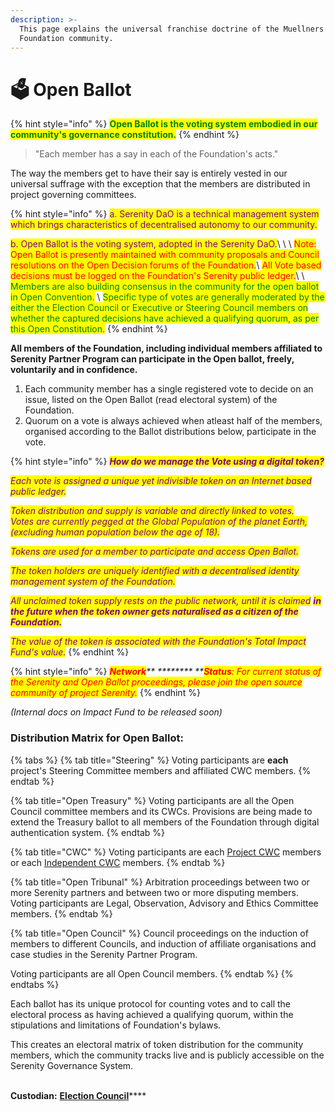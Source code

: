 ```yaml
---
description: >-
  This page explains the universal franchise doctrine of the Muellners
  Foundation community.
---
```


# 🗳 Open Ballot

{% hint style="info" %}
<mark style="color:green;">**Open Ballot is the voting system embodied in our community's governance constitution.**</mark>
{% endhint %}

> "Each member has a say in each of the Foundation's acts."&#x20;

The way the members get to have their say is entirely vested in our universal suffrage with the exception that the members are distributed in project governing committees.&#x20;

{% hint style="info" %}
<mark style="color:purple;">a. Serenity DaO is a technical management system which brings characteristics of decentralised autonomy to our community.</mark>

<mark style="color:purple;">b. Open Ballot is the voting system, adopted in the Serenity DaO.</mark>\ <mark style="color:purple;"></mark>\ <mark style="color:purple;"></mark>\ <mark style="color:purple;"></mark><mark style="color:red;">Note: Open Ballot is presently maintained with community proposals and Council resolutions on the Open Decision forums of the Foundation.</mark>\ <mark style="color:red;">All Vote based decisions must be logged on the Foundation's Serenity public ledger.</mark>\ <mark style="color:red;"></mark>\ <mark style="color:red;"></mark><mark style="color:green;">Members are also building consensus in the community for the open ballot in Open Convention.</mark> \ <mark style="color:green;">Specific type of votes are generally moderated by the either the Election Council or Executive or Steering Council members on whether the captured decisions have achieved a qualifying quorum, as per this Open Constitution.</mark>
{% endhint %}

**All members of the Foundation, including individual members affiliated to Serenity Partner Program can participate in the Open ballot, freely, voluntarily and in confidence.**

1. Each community member has a single registered vote to decide on an issue, listed on the Open Ballot (read electoral system) of the Foundation. &#x20;
2. Quorum on a vote is always achieved when atleast half of the members, organised according to the Ballot distributions below, participate in the vote.

{% hint style="info" %}
_<mark style="color:purple;">**How do we manage the Vote using a digital token?**</mark>_

_<mark style="color:purple;">Each vote is assigned a unique yet indivisible token on an Internet based public ledger.</mark>_&#x20;

_<mark style="color:purple;">Token distribution and supply is variable and directly linked to votes.</mark>_ \
_<mark style="color:purple;">Votes are currently pegged at the Global Population of the planet Earth, (excluding human population below the age of 18).</mark>_&#x20;

_<mark style="color:purple;">Tokens are used for a member to participate and access Open Ballot.</mark>_&#x20;

_<mark style="color:purple;">The token holders are uniquely identified with a decentralised identity management system of the Foundation.</mark>_&#x20;

_<mark style="color:purple;">All unclaimed token supply rests on the public network, until it is claimed</mark> <mark style="color:purple;"></mark><mark style="color:purple;">**in the future when the token owner gets naturalised as a citizen of the Foundation.**</mark>_

_<mark style="color:purple;">The value of the token is associated with the Foundation's Total Impact Fund's value.</mark>_
{% endhint %}

{% hint style="info" %}
_<mark style="color:red;">**Network**</mark>** ******** **<mark style="color:red;">**Status**</mark><mark style="color:red;">: For current status of the Serenity and Open Ballot proceedings, please join the open source community of project Serenity.</mark>_
{% endhint %}

_(Internal docs on Impact Fund to be released soon)_

### **Distribution Matrix for Open Ballot:**

{% tabs %}
{% tab title="Steering" %}
Voting participants are **each** project's Steering Committee members and affiliated CWC members.
{% endtab %}

{% tab title="Open Treasury" %}
Voting participants are all the Open Council committee members and its CWCs. Provisions are being made to extend the Treasury ballot to all members of the Foundation through digital authentication system.
{% endtab %}

{% tab title="CWC" %}
Voting participants are each [Project CWC](../../foundation/core-working-committee/project-cwcs.md) members or each [Independent CWC](../../foundation/core-working-committee/independent-cwcs.md) members.
{% endtab %}

{% tab title="Open Tribunal" %}
Arbitration proceedings between two or more Serenity partners and between two or more disputing members. Voting participants are Legal, Observation, Advisory and Ethics Committee members.
{% endtab %}

{% tab title="Open Council" %}
Council proceedings on the induction of members to different Councils, and induction of affiliate organisations and case studies in the Serenity Partner Program.&#x20;

Voting participants are all Open Council members.
{% endtab %}
{% endtabs %}

Each ballot has its unique protocol for counting votes and to call the electoral process as having achieved a qualifying quorum, within the stipulations and limitations of Foundation's bylaws.&#x20;

This creates an electoral matrix of token distribution for the community members, which the community tracks live and is publicly accessible on the Serenity Governance System.&#x20;

\
**Custodian:** [**Election Council**](../../foundation/election-council.md)****
